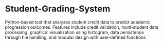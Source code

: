 # Student-Grading-System
Python-based tool that analyzes student credit data to predict academic progression outcomes. Features include credit validation, multi-student data processing, graphical visualization using histogram, data persistence through file handling, and modular design with user-defined functions.
